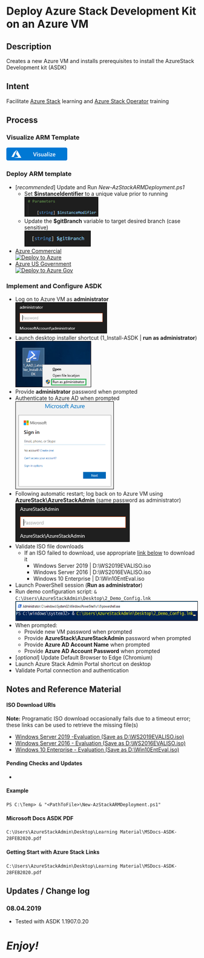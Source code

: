 # __Deploy Azure Stack Development Kit on an Azure VM__

## __Description__

Creates a new Azure VM and installs prerequisites to install the AzureStack Development kit (ASDK)


## __Intent__

Facilitate [Azure Stack](https://azure.microsoft.com/en-us/overview/azure-stack/) learning and [Azure Stack Operator](https://azure.microsoft.com/en-us/blog/why-your-team-needs-an-azure-stack-operator/) training


## __Process__

### __Visualize ARM Template__

[![Visualize](https://raw.githubusercontent.com/Azure/azure-quickstart-templates/master/1-CONTRIBUTION-GUIDE/images/visualizebutton.png)](http://armviz.io/#/?load=https%3A%2F%2Fraw.githubusercontent.com%2FRKauf00%2FAzureStackDevKit%2Fmaster%2Fazuredeploy.json)  


### __Deploy ARM template__

- [*recommended*] Update and Run *New-AzStackARMDeployment.ps1*
    - Set __$instanceIdentifier__ to a unique value prior to running  
        <img style="border:1px solid black;" src="media/img/instMod.png" alt="Variable Update" title="Update instanceModifier" height="50"/>  
    - Update the __$gitBranch__ variable to target desired branch (case sensitive)  
        <img style="border:1px solid black;" src="media/img/gitBranch.png" alt="Variable Update" title="Update instanceModifier" height="40"/>  
- [Azure Commercial](https://aka.ms/Azure-AzStackPOC)  
[![Deploy to Azure](https://azuredeploy.net/deploybutton.png)](https://portal.azure.com/#create/Microsoft.Template/uri/https%3A%2F%2Fraw.githubusercontent.com%2FRKauf00%2FAzureStackDevKit%2Fmaster%2Fazuredeploy.json)  
- [Azure US Government](https://aka.ms/AzureGov-AzStackPOC)  
[![Deploy to Azure Gov](https://azuredeploy.net/AzureGov.png)](https://portal.azure.us/#create/Microsoft.Template/uri/https%3A%2F%2Fraw.githubusercontent.com%2FRKauf00%2FAzureStackDevKit%2Fmaster%2Fazuredeploy.json)


### __Implement and Configure ASDK__

  - Log on to Azure VM as __administrator__  
      <img style="border:1px solid black;" src="media/img/admAuth.png" alt="RunAs" title="Run Install Script" height="80"/>  
  - Launch desktop installer shortcut (1_Install-ASDK | __run as administrator__)  
      <img style="border:1px solid black;" src="media/img/InstallASDK.png" alt="RunAs" title="Run Install Script" height="120"/>  
  - Provide __administrator__ password when prompted
  - Authenticate to Azure AD when prompted  
      <img style="border:1px solid black;" src="media/img/AzureAuth.png" alt="AAD Auth" title="Azure AD Authentication" height="230" />  
  - Following automatic restart; log back on to Azure VM using **AzureStack\AzureStackAdmin** (same password as administrator)  
      <img style="border:1px solid black;" src="media/img/asaAdmAuth.png" alt="AAD Auth" title="Azure AD Authentication" height="100" />  
  - Validate ISO file downloads
    - If an ISO failed to download, use appropriate [link below](\README.md#ISO%20Download%20URIs) to download it  
      - Windows Server 2019 | D:\WS2019EVALISO.iso
      - Windows Server 2016 | D:\WS2016EVALISO.iso
      - Windows 10 Enterprise | D:\Win10EntEval.iso
  - Launch PowerShell session (__Run as administrator__)
  - Run demo configuration script: ``` & C:\Users\AzureStackAdmin\Desktop\2_Demo_Config.lnk ```  
       <img style="border:1px solid black;" src="media/img/psAdm_AzSPoC.png" alt="Demo Config" title="Azure Stack POC demo config script" height="50" />  
  - When prompted:
    - Provide new VM password when prompted  
    - Provide __AzureStack\AzureStackAdmin__ password when prompted  
    - Provide __Azure AD Account Name__ when prompted  
    - Provide __Azure AD Account Password__ when prompted  
  - [*optional*] Update Default Browser to Edge (Chromium)  
  - Launch Azure Stack Admin Portal shortcut on desktop  
  - Validate Portal connection and authentication  


## __Notes and Reference Material__

#### __ISO Download URIs__

__Note:__ Programatic ISO download occasionally fails due to a timeout error; these links can be used to retrieve the missing file(s)

 - [Windows Server 2019 -Evaluation (Save as D:\WS2019EVALISO.iso)](https://software-download.microsoft.com/download/17763.253.190108-0006.rs5_release_svc_refresh_SERVER_EVAL_x64FRE_en-us.iso)
 - [Windows Server 2016 - Evaluation (Save as D:\WS2016EVALISO.iso)](http://download.microsoft.com/download/1/4/9/149D5452-9B29-4274-B6B3-5361DBDA30BC/14393.0.161119-1705.RS1_REFRESH_SERVER_EVAL_X64FRE_EN-US.ISO)
 - [Windows 10 Enterprise - Evaluation (Save as D:\Win10EntEval.iso)](https://software-download.microsoft.com/download/18363.418.191007-0143.19h2_release_svc_refresh_CLIENTENTERPRISEEVAL_OEMRET_x64FRE_en-us.iso)


#### __Pending Checks and Updates__

  - 


#### __Example__

`
PS C:\Temp> & "<PathToFile>\New-AzStackARMDeployment.ps1"
`


#### __Microsoft Docs ASDK PDF__

`
C:\Users\AzureStackAdmin\Desktop\Learning Material\MSDocs-ASDK-28FEB2020.pdf
`

#### __Getting Start with Azure Stack Links__

`
C:\Users\AzureStackAdmin\Desktop\Learning Material\MSDocs-ASDK-28FEB2020.pdf
`

## __Updates / Change log__

### __08.04.2019__
- Tested with ASDK 1.1907.0.20


# __*Enjoy!*__
